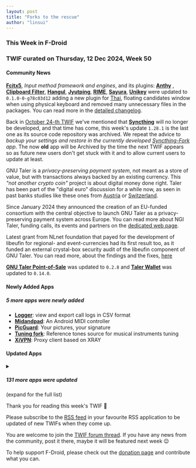 ```yaml
---
layout: post
title: "Forks to the rescue"
author: "linsui"
---
```


### This Week in F-Droid

### TWIF curated on Thursday, 12 Dec 2024, Week 50

#### Community News
**[Fcitx5](https://f-droid.org/packages/org.fcitx.fcitx5.android)**, _Input method framework and engines_, and its plugins: **[Anthy](https://f-droid.org/packages/org.fcitx.fcitx5.android.plugin.anthy)** , **[Clipboard Filter](https://f-droid.org/packages/org.fcitx.fcitx5.android.plugin.clipboard_filter)**, **[Hangul](https://f-droid.org/packages/org.fcitx.fcitx5.android.plugin.hangul)**, **[Jyutping](https://f-droid.org/packages/org.fcitx.fcitx5.android.plugin.jyutping)**, **[RIME](https://f-droid.org/packages/org.fcitx.fcitx5.android.plugin.rime)**, **[Sayura](https://f-droid.org/packages/org.fcitx.fcitx5.android.plugin.sayura)**, **[Unikey](https://f-droid.org/packages/org.fcitx.fcitx5.android.plugin.unikey)** were updated to `0.1.0-0-g78c03d12` adding a new plugin for [Thai](https://f-droid.org/packages/org.fcitx.fcitx5.android.plugin.thai), floating candidates window when using physical keyboard and removed many unnecessary files in the packages. You can read more in the [detailed changelog](https://github.com/fcitx5-android/fcitx5-android/releases/tag/0.1.0).

Back in [October 24-th TWIF](https://f-droid.org/2024/10/24/twif.html#community-news) we've mentioned that **[Syncthing](https://f-droid.org/packages/com.nutomic.syncthingandroid)** will no longer be developed, and that time has come, this week's update `1.28.1` is the last one as its source code repository was archived. We repeat the advice to _backup your settings and restore in the currently developed [Syncthing-Fork](https://f-droid.org/packages/com.github.catfriend1.syncthingandroid) app_. The now **old** app will be Archived by the time the next TWIF appears so as future new users don't get stuck with it and to allow current users to update at least.

GNU Taler is a _privacy-preserving payment system_, not meant as a store of value, but with transactions always backed by an existing currency. This _"not another crypto coin"_ project is about digital money done right. Taler has been part of the "digital euro" discussion for a while now, as seen in past banks studies like these ones from [Austria](https://taler.net/en/news/2022-07.html) or [Switzerland](https://taler.net/en/news/2021-01.html).

Since January 2024 they announced the creation of an EU-funded consortium with the central objective to launch GNU Taler as a privacy-preserving payment system across Europe. You can read more about NGI Taler, funding calls, its events and partners on the [dedicated web page](https://taler.net/en/ngi-taler.html).

Latest grant from NLnet foundation that payed for the development of libeufin for regional- and event-currencies had its first result too, as it funded an external crystal-box security audit of the libeufin component of GNU Taler. You can read more, about the findings and the fixes, [here](https://taler.net/en/news/2024-26.html)

**[GNU Taler Point\-of\-Sale](https://f-droid.org/packages/net.taler.merchantpos)** was updated to `0.2.8` and **[Taler Wallet](https://f-droid.org/packages/net.taler.wallet.fdroid)** was updated to `0.14.0`.


#### Newly Added Apps
##### 5 more apps were newly added
* **[Logger](https://f-droid.org/packages/com.logger.app)**: view and export call logs in CSV format
* **[Midandpad](https://f-droid.org/packages/org.gnu.itsmoroto.midandpad)**: An Android MIDI controller
* **[PicGuard](https://f-droid.org/packages/com.kjxbyz.picguard)**: Your pictures, your signature
* **[Tuning fork](https://f-droid.org/packages/io.github.poretsky.tuningfork)**: Reference tones source for musical instruments tuning
* **[XiVPN](https://f-droid.org/packages/io.github.exclude0122.xivpn)**: Proxy client based on XRAY


#### Updated Apps
<details markdown=1>
<summary><h5>131 more apps were updated</h5> (expand for the full list)</summary>

* **[Acode editor \- Android code editor](https://f-droid.org/packages/com.foxdebug.acode)** was updated to `1.10.6`
* **[Aegis Authenticator](https://f-droid.org/packages/com.beemdevelopment.aegis)** was updated to `3.3.2`
* **[Amber](https://f-droid.org/packages/com.greenart7c3.nostrsigner)** was updated to `3.0.1`
* **[AndrOBD](https://f-droid.org/packages/com.fr3ts0n.ecu.gui.androbd)** was updated to `V2.6.13`
* **[AnkiDroid: Flashcards](https://f-droid.org/packages/com.ichi2.anki)** was updated to `2.20.0`
* **[ANOTHERpass](https://f-droid.org/packages/de.jepfa.yapm)** was updated to `2.0.3`
* **[ArcaneChat](https://f-droid.org/packages/chat.delta.lite)** was updated to `1.49.0`
* **[Arx Libertatis](https://f-droid.org/packages/com.arxlibertatis)** was updated to `1.3.4.1`
* **[Audio Share](https://f-droid.org/packages/io.github.mkckr0.audio_share_app)** was updated to `0.3.0`
* **[Backup \(PFA\)](https://f-droid.org/packages/org.secuso.privacyfriendlybackup)** was updated to `1.3.4`
* **[baresip](https://f-droid.org/packages/com.tutpro.baresip)** was updated to `62.1.0`
* **[baresip\+](https://f-droid.org/packages/com.tutpro.baresip.plus)** was updated to `49.2.0`
* **[Bibleside](https://f-droid.org/packages/com.bibleside.bibleside)** was updated to `0.1.7-alpha`
* **[Bimba](https://f-droid.org/packages/xyz.apiote.bimba.czwek)** was updated to `3.7.1`
* **[blichess](https://f-droid.org/packages/com.vovagorodok.blichess)** was updated to `8.0.0+ble1.0.3`
* **[Bunny Media Editor](https://f-droid.org/packages/eu.artectrex.bunny)** was updated to `4.2`
* **[Carrion](https://f-droid.org/packages/us.spotco.carrion)** was updated to `1.23`
* **[Casio G\-Shock Smart Sync](https://f-droid.org/packages/org.avmedia.gshockGoogleSync)** was updated to `21.0`
* **[Chip Defense](https://f-droid.org/packages/de.chadenas.cpudefense)** was updated to `1.49`
* **[Citrine](https://f-droid.org/packages/com.greenart7c3.citrine)** was updated to `0.5.7`
* **[Ciyue](https://f-droid.org/packages/org.eu.mumulhl.ciyue)** was updated to `0.13.1`
* **[Clauncher](https://f-droid.org/packages/app.clauncher)** was updated to `v5.0.2`
* **[Clipious](https://f-droid.org/packages/com.github.lamarios.clipious)** was updated to `1.22.4`
* **[CodeCatcher](https://f-droid.org/packages/co.ec.cnsyn.codecatcher)** was updated to `1.0.125`
* **[Compass](https://f-droid.org/packages/com.bobek.compass)** was updated to `1.14.6`
* **[Conversations](https://f-droid.org/packages/eu.siacs.conversations)** was updated to `2.17.5+free`
* **[DataBackup](https://f-droid.org/packages/com.xayah.databackup.foss)** was updated to `2.0.4`
* **[Delta Icon Pack](https://f-droid.org/packages/website.leifs.delta.foss)** was updated to `1.9.8`
* **[Digits](https://f-droid.org/packages/eu.mokrzycki.learndigits)** was updated to `1.0.7`
* **[DuckDuckGo Privacy Browser](https://f-droid.org/packages/com.duckduckgo.mobile.android)** was updated to `5.220.0`
* **[E6B Flight Computer](https://f-droid.org/packages/com.jstappdev.e6bflightcomputer)** was updated to `1.3`
* **[Easter Eggs](https://f-droid.org/packages/com.dede.android_eggs)** was updated to `3.2.0`
* **[Easy Launcher \- Minimal launcher](https://f-droid.org/packages/app.easy.launcher)** was updated to `0.3.2`
* **[EinkBro](https://f-droid.org/packages/info.plateaukao.einkbro)** was updated to `14.1.0`
* **[Ente Auth](https://f-droid.org/packages/io.ente.auth)** was updated to `4.1.2`
* **[Every Door](https://f-droid.org/packages/info.zverev.ilya.every_door)** was updated to `5.3.0`
* **[Extirpater](https://f-droid.org/packages/us.spotco.extirpater)** was updated to `1.8`
* **[FairEmail](https://f-droid.org/packages/eu.faircode.email)** was updated to `1.2250`
* **[Feudal Tactics](https://f-droid.org/packages/de.sesu8642.feudaltactics)** was updated to `1.3.1`
* **[Filester](https://f-droid.org/packages/com.roozbehzarei.filester)** was updated to `2.3.3`
* **[Find my IP](https://f-droid.org/packages/com.maksimowiczm.findmyip)** was updated to `v1.1.1`
* **[floccus bookmark sync](https://f-droid.org/packages/org.handmadeideas.floccus)** was updated to `5.4.0`
* **[FluffyChat](https://f-droid.org/packages/chat.fluffy.fluffychat)** was updated to `1.23.0`
* **[Gallery for PhotoPrism](https://f-droid.org/packages/ua.com.radiokot.photoprism)** was updated to `1.33.0`
* **[GCompris](https://f-droid.org/packages/net.gcompris.full)** was updated to `4.3`
* **[GMaps WV](https://f-droid.org/packages/us.spotco.maps)** was updated to `1.12`
* **[gpsdRelay](https://f-droid.org/packages/io.github.project_kaat.gpsdrelay)** was updated to `1.3`
* **[Home Assistant](https://f-droid.org/packages/io.homeassistant.companion.android.minimal)** was updated to `2024.12.1-minimal`
* **[Hypatia](https://f-droid.org/packages/us.spotco.malwarescanner)** was updated to `3.14`
* **[Immich](https://f-droid.org/packages/app.alextran.immich)** was updated to `1.122.0`
* **[Infomaniak kDrive](https://f-droid.org/packages/com.infomaniak.drive)** was updated to `5.2.6`
* **[Infomaniak Mail](https://f-droid.org/packages/com.infomaniak.mail)** was updated to `1.6.8`
* **[Jass board](https://f-droid.org/packages/ch.simonste.jasstafel)** was updated to `4.1.6`
* **[Jellyfin for Android TV](https://f-droid.org/packages/org.jellyfin.androidtv)** was updated to `0.18.1`
* **[K\-9 Mail](https://f-droid.org/packages/com.fsck.k9)** was updated to `9.0b2`
* **[KeePassVault](https://f-droid.org/packages/com.ivanovsky.passnotes)** was updated to `1.10.0`
* **[Kepler\-App](https://f-droid.org/packages/de.keplerchemnitz.kepler_app)** was updated to `2.8.1`
* **[Kingdomino Score](https://f-droid.org/packages/fr.odrevet.kingdomino_score_count)** was updated to `4.0.0`
* **[Klick'r \- Smart AutoClicker](https://f-droid.org/packages/com.buzbuz.smartautoclicker)** was updated to `3.1.0`
* **[Komelia](https://f-droid.org/packages/io.github.snd_r.komelia)** was updated to `0.12.2`
* **[Kvaesitso](https://f-droid.org/packages/de.mm20.launcher2.release)** was updated to `1.34.0-fdroid`
* **[Kwik EFIS](https://f-droid.org/packages/player.efis.pfd)** was updated to `6.24`
* **[LinkDroid for Linkwarden](https://f-droid.org/packages/com.sbv.linkdroid)** was updated to `1.4.1`
* **[Linwood Butterfly Nightly](https://f-droid.org/packages/dev.linwood.butterfly.nightly)** was updated to `2.2.3-rc.0`
* **[Lissen: Audiobookshelf client](https://f-droid.org/packages/org.grakovne.lissen)** was updated to `1.1.17`
* **[MediLog](https://f-droid.org/packages/com.zell_mbc.medilog)** was updated to `3.1.1`
* **[mensen](https://f-droid.org/packages/de.ciluvien.mensen)** was updated to `1.3.2`
* **[MergedWiFiNLP](https://f-droid.org/packages/info.spotcomms.wlanbackend)** was updated to `2.2`
* **[Meshtastic](https://f-droid.org/packages/com.geeksville.mesh)** was updated to `2.5.12`
* **[Metronome](https://f-droid.org/packages/com.bobek.metronome)** was updated to `1.6.3`
* **[Mill](https://f-droid.org/packages/com.calcitem.sanmill)** was updated to `5.7.2`
* **[Mindful Attention Awareness Scale](https://f-droid.org/packages/biz.binarysolutions.mindfulscale)** was updated to `1.0.6`
* **[Money Manager Ex](https://f-droid.org/packages/com.money.manager.ex)** was updated to `2024.11.30`
* **[MonsterMusic](https://f-droid.org/packages/com.ztftrue.music)** was updated to `0.1.42`
* **[MotionLock](https://f-droid.org/packages/us.spotco.motionlock)** was updated to `1.3`
* **[MPD](https://f-droid.org/packages/org.musicpd)** was updated to `0.23.16`
* **[MusicSearch](https://f-droid.org/packages/io.github.lydavid.musicsearch)** was updated to `1.9.0-beta.3`
* **[NewPipe](https://f-droid.org/packages/org.schabi.newpipe)** was updated to `0.27.4`
* **[Next Actualités informatiques](https://f-droid.org/packages/com.pcinpact)** was updated to `2.9.1`
* **[Nextcloud](https://f-droid.org/packages/com.nextcloud.client)** was updated to `3.30.6`
* **[Nextcloud Dev](https://f-droid.org/packages/com.nextcloud.android.beta)** was updated to `20241206`
* **[Nextcloud Talk](https://f-droid.org/packages/com.nextcloud.talk2)** was updated to `20.1.0`
* **[NotallyX \- Quick Notes/Tasks](https://f-droid.org/packages/com.philkes.notallyx)** was updated to `6.2.0`
* **[Notes \(PFA\)](https://f-droid.org/packages/org.secuso.privacyfriendlynotes)** was updated to `2.0.3`
* **[ntodotxt](https://f-droid.org/packages/de.tnmgl.ntodotxt)** was updated to `0.12.0`
* **[OONI Probe](https://f-droid.org/packages/org.openobservatory.ooniprobe)** was updated to `4.0.1`
* **[Open Food Facts](https://f-droid.org/packages/openfoodfacts.github.scrachx.openfood)** was updated to `4.17.0`
* **[OpenTracks](https://f-droid.org/packages/de.dennisguse.opentracks)** was updated to `v4.16.0`
* **[OpenVPN for Android](https://f-droid.org/packages/de.blinkt.openvpn)** was updated to `0.7.54`
* **[Orgro](https://f-droid.org/packages/com.madlonkay.orgro)** was updated to `1.48.3`
* **[Periodical](https://f-droid.org/packages/de.arnowelzel.android.periodical)** was updated to `1.80`
* **[Persian Calendar](https://f-droid.org/packages/com.byagowi.persiancalendar)** was updated to `9.5.0`
* **[Phocid](https://f-droid.org/packages/org.sunsetware.phocid)** was updated to `20241205`
* **[PipePipe](https://f-droid.org/packages/InfinityLoop1309.NewPipeEnhanced)** was updated to `4.0.1`
* **[PixelDroid](https://f-droid.org/packages/org.pixeldroid.app)** was updated to `1.0.beta39`
* **[PocketTRacker](https://f-droid.org/packages/org.sbv.pockettracker)** was updated to `2.2.2`
* **[Podcini\.R \- Podcast instrument](https://f-droid.org/packages/ac.mdiq.podcini.R)** was updated to `6.15.3`
* **[Power Ampache 2](https://f-droid.org/packages/luci.sixsixsix.powerampache2.fdroid)** was updated to `1.00-70-fdroid`
* **[Prayer Book](https://f-droid.org/packages/io.jozo.prayerbook)** was updated to `0.6.0`
* **[ProtonVPN \- Secure and Free VPN](https://f-droid.org/packages/ch.protonvpn.android)** was updated to `5.7.93.1`
* **[QRAlarm](https://f-droid.org/packages/com.sweak.qralarm)** was updated to `2.1.1`
* **[Quicksy](https://f-droid.org/packages/im.quicksy.client)** was updated to `2.17.5+free`
* **[Raccoon for Lemmy](https://f-droid.org/packages/com.livefast.eattrash.raccoonforlemmy.android)** was updated to `1.13.2`
* **[Readrops](https://f-droid.org/packages/com.readrops.app)** was updated to `2.0.3`
* **[RiMusic](https://f-droid.org/packages/it.fast4x.rimusic)** was updated to `0.6.62.2`
* **[Rosarium](https://f-droid.org/packages/at.krixec.rosary)** was updated to `Numeri`
* **[RustDesk](https://f-droid.org/packages/com.carriez.flutter_hbb)** was updated to `1.3.5`
* **[Sapio](https://f-droid.org/packages/com.klee.sapio)** was updated to `1.6.0`
* **[Satunes](https://f-droid.org/packages/io.github.antoinepirlot.satunes)** was updated to `2.5.0`
* **[Save Locally: Share2Storage](https://f-droid.org/packages/com.mateusrodcosta.apps.share2storage)** was updated to `1.4.1a`
* **[SaverTuner](https://f-droid.org/packages/s1m.savertuner)** was updated to `1.1.4`
* **[SchildiChat](https://f-droid.org/packages/de.spiritcroc.riotx)** was updated to `1.6.24.sc83`
* **[SchildiChat Next](https://f-droid.org/packages/chat.schildi.android)** was updated to `0.7.4.sc17`
* **[Shiori](https://f-droid.org/packages/com.desarrollodroide.pagekeeper)** was updated to `1.50.01`
* **[SiYuan](https://f-droid.org/packages/org.b3log.siyuan)** was updated to `3.1.14`
* **[Sky Map](https://f-droid.org/packages/com.google.android.stardroid)** was updated to `1.10.4 - RC2`
* **[Street­Complete](https://f-droid.org/packages/de.westnordost.streetcomplete)** was updated to `60.0-beta1`
* **[Suntimes](https://f-droid.org/packages/com.forrestguice.suntimeswidget)** was updated to `0.16.4`
* **[Thumb\-Key](https://f-droid.org/packages/com.dessalines.thumbkey)** was updated to `4.0.7`
* **[Tower Collector](https://f-droid.org/packages/info.zamojski.soft.towercollector)** was updated to `2.15.4`
* **[Trail Sense](https://f-droid.org/packages/com.kylecorry.trail_sense)** was updated to `6.6.0`
* **[Träwelldroid](https://f-droid.org/packages/de.hbch.traewelling)** was updated to `2.17.0`
* **[Unciv](https://f-droid.org/packages/com.unciv.app)** was updated to `4.14.13`
* **[Voyager for Lemmy](https://f-droid.org/packages/app.vger.voyager)** was updated to `2.20.0`
* **[Widget for Trello™](https://f-droid.org/packages/com.oryanmat.trellowidget)** was updated to `1.10`
* **[Wire • Secure Messenger](https://f-droid.org/packages/com.wire)** was updated to `4.9.1`
* **[Write On: Simple Notepad](https://f-droid.org/packages/com.ezpnix.writeon)** was updated to `1.1`
* **[wX](https://f-droid.org/packages/joshuatee.wx)** was updated to `55922`
* **[Xtra](https://f-droid.org/packages/com.github.andreyasadchy.xtra)** was updated to `2.39.3`
* **[α\-Remote](https://f-droid.org/packages/org.staacks.alpharemote)** was updated to `1.00`

</details>

Thank you for reading this week's TWIF 🙂

Please subscribe to the [RSS feed](https://f-droid.org/news/) in your favourite RSS application to be updated of new TWIFs when they come up.

You are welcome to join the [TWIF forum thread](https://forum.f-droid.org/t/new-twif-submission-thread/23546). If you have any news from the community, post it there, maybe it will be featured next week 😉

To help support F-Droid, please check out the [donation page](https://f-droid.org/donate/) and contribute what you can.

